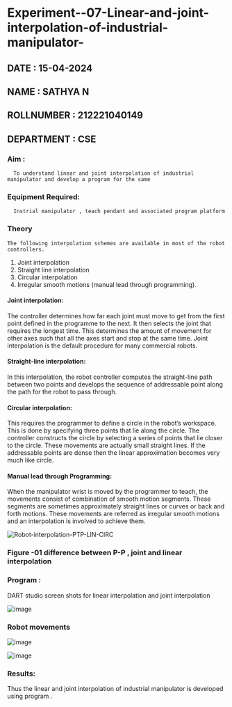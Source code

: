 # Experiment--07-Linear-and-joint-interpolation-of-industrial-manipulator-

## DATE : 15-04-2024
## NAME : SATHYA N																		             
## ROLLNUMBER :  212221040149
## DEPARTMENT : CSE

### Aim :
      To understand linear and joint interpolation of industrial manipulator and develop a program for the same 
      
### Equipment Required: 
      Instrial manipulator , teach pendant and associated program platform 
      
### Theory 
    The following interpolation schemes are available in most of the robot controllers.
1. Joint interpolation
2. Straight line interpolation
3. Circular interpolation
4. Irregular smooth motions (manual lead through programming).
#### Joint interpolation: 
The controller determines how far each joint must move to get from the first point defined in the programme to the next. It then selects the joint that
requires the longest time. This determines the amount of movement for other axes such that all the axes start and stop at the same time. Joint interpolation is the default procedure for many commercial robots.

#### Straight-line interpolation: 
In this interpolation, the robot controller computes the straight-line path between two points and develops the sequence of addressable point along the path for the robot to pass through.

#### Circular interpolation: 
This requires the programmer to define a circle in the
robot’s workspace. This is done by specifying three points that lie along the circle. The controller constructs the circle by selecting a series of points that lie closer to the circle. These movements are actually small straight lines. If the addressable points are dense then the linear approximation becomes very much like circle.


#### Manual lead through Programming: 
When the manipulator wrist is moved by the programmer to teach, the movements consist of combination of smooth motion segments. These segments are sometimes approximately straight lines or curves or back and forth motions. These movements are referred as irregular smooth motions and an interpolation is involved to achieve them.

![Robot-interpolation-PTP-LIN-CIRC](https://user-images.githubusercontent.com/36288975/201615171-d0886aaa-8220-4b0c-8a1d-3d8a5c69c76a.png)

### Figure -01 difference between P-P , joint and linear interpolation 


### Program : 
DART studio screen shots for linear interpolation and joint interpolation 

![image](https://github.com/Sathya-006/Experiment--07-Linear-and-joint-interpolation-of-industrial-manipulator-/assets/121661327/098dbe49-179d-4642-ba87-6314ee3c9f79)


### Robot movements 

![image](https://github.com/Sathya-006/Experiment--07-Linear-and-joint-interpolation-of-industrial-manipulator-/assets/121661327/f84607b6-97db-4847-8ba6-78551413a941)


![image](https://github.com/Sathya-006/Experiment--07-Linear-and-joint-interpolation-of-industrial-manipulator-/assets/121661327/d137bc6d-3950-4029-8cee-e15c5c60ff9c)

### Results:  
Thus the linear and joint interpolation of industrial manipulator is developed using program .
